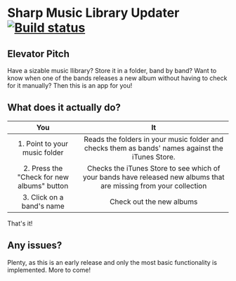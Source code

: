 Sharp Music Library Updater [![Build status](https://ci.appveyor.com/api/projects/status/bkh9ghotmfc1hiis?svg=true)](https://ci.appveyor.com/project/danplisetsky/sharpmusiclibraryupdater)
========================
## Elevator Pitch
Have a sizable music llibrary? Store it in a folder, band by band? Want to know when one of the bands releases a new album without having to check for it manually? Then this is an app for you!
## What does it actually do?
| You | It |
| :---: | :---: |
| 1. Point to your music folder | Reads the folders in your music folder and checks them as bands' names against the iTunes Store.|
| 2. Press the "Check for new albums" button | Checks the iTunes Store to see which of your bands have released new albums that are missing from your collection |
| 3. Click on a band's name | Check out the new albums |

That's it!
## Any issues?
Plenty, as this is an early release and only the most basic functionality is implemented. More to come! 
